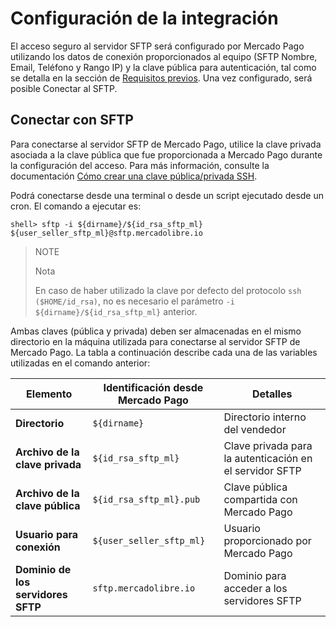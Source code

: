 # Configuración de la integración

El acceso seguro al servidor SFTP será configurado por Mercado Pago utilizando los datos de conexión proporcionados al equipo (SFTP Nombre, Email, Teléfono y Rango IP) y la clave pública para autenticación, tal como se detalla en la sección de [Requisitos previos](/developers/es/docs/links-and-debts/prerequisites). Una vez configurado, será posible Conectar al SFTP.

## Conectar con SFTP

Para conectarse al servidor SFTP de Mercado Pago, utilice la clave privada asociada a la clave pública que fue proporcionada a Mercado Pago durante la configuración del acceso. Para más información, consulte la documentación [Cómo crear una clave pública/privada SSH](/developers/es/docs/links-and-debts/public-and-private-key).

Podrá conectarse desde una terminal o desde un script ejecutado desde un cron. El comando a ejecutar es:

```terminal
shell> sftp -i ${dirname}/${id_rsa_sftp_ml} ${user_seller_sftp_ml}@sftp.mercadolibre.io
```

> NOTE
>
> Nota
>
> En caso de haber utilizado la clave por defecto del protocolo `ssh ($HOME/id_rsa)`, no es necesario el parámetro `-i ${dirname}/${id_rsa_sftp_ml}` anterior.

Ambas claves (pública y privada) deben ser almacenadas en el mismo directorio en la máquina utilizada para conectarse al servidor SFTP de Mercado Pago. La tabla a continuación describe cada una de las variables utilizadas en el comando anterior:

| Elemento                        | Identificación desde Mercado Pago    | Detalles                                         |
|---------------------------------|--------------------------------------|--------------------------------------------------|
| **Directorio**                  | `${dirname}`                           | Directorio interno del vendedor                  |
| **Archivo de la clave privada** | `${id_rsa_sftp_ml}`                    | Clave privada para la autenticación en el servidor SFTP |
| **Archivo de la clave pública** | `${id_rsa_sftp_ml}.pub`                | Clave pública compartida con Mercado Pago        |
| **Usuario para conexión**       | `${user_seller_sftp_ml}`               | Usuario proporcionado por Mercado Pago           |
| **Dominio de los servidores SFTP** | `sftp.mercadolibre.io`               | Dominio para acceder a los servidores SFTP       |